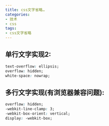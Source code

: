 ```yaml
---
title: css文字省略…
categories:
- 技术
- css
tags:
- css文字省略
---
```


## 单行文字实现2:

``` css
text-overflow: ellipsis;
overflow: hidden;
white-space: nowrap;
```
## 多行文字实现(有浏览器兼容问题):

``` css
overflow: hidden;
-webkit-line-clamp: 3; 
-webkit-box-orient: vertical;
display: -webkit-box;
```
